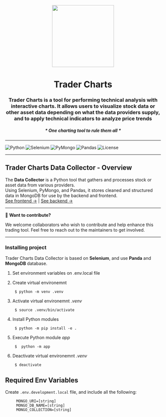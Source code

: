 <div align="center">
    <img src="https://avatars.githubusercontent.com/u/235483245?u=f1859a88b3e3c9d1b5a5857079c364d3746a1ad9" width="200"/>
    <h1>
       Trader Charts
    </h1>
    <h3>
        Trader Charts is a tool for performing technical analysis with interactive charts. It allows users to visualize stock data or other asset data depending on what the data providers supply, and to apply technical indicators to analyze price trends 
    </h3>
   <h5>
      * One charting tool to rule them all *
   </h5>
</div>

---

![Python](https://img.shields.io/badge/Python-3.9%2B-3776AB?logo=python&logoColor=white)
![Selenium](https://img.shields.io/badge/Selenium-4.36.0-4B32C3?logo=selenium&logoColor=white)
![PyMongo](https://img.shields.io/badge/PyMongo-4.15.3-589636?logo=mongodb&logoColor=white)
![Pandas](https://img.shields.io/badge/Pandas-2.3.3-E3FF00?logo=pandas&logoColor=white)
![License](https://img.shields.io/badge/License-MIT-C0C0C0)

---

## Trader Charts Data Collector - Overview

The **Data Collector** is a Python tool that gathers and processes stock or asset data from various providers.  
Using Selenium, PyMongo, and Pandas, it stores cleaned and structured data in MongoDB for use by the backend and frontend.  
[See frontend →](https://github.com/TraderCharts/trader-charts-frontend) | [See backend →](https://github.com/TraderCharts/trader-charts-backend)

---

🚀 **Want to contribute?**

We welcome collaborators who wish to contribute and help enhance this trading tool. Feel free to reach out to the maintainers to get involved.

---

### Installing project

Trader Charts Data Collector is based on **Selenium**, and use **Panda** and **MongoDB** database.

1.  Set environment variables on .env.local file

2.  Create virtual environemnt

         $ python -m venv .venv

3.  Activate virtual environemnt _.venv_

         $ source .venv/bin/activate

4.  Install Python modules

         $ python -m pip install -e .

5.  Execute Python module _app_

         $  python -m app

6.  Deactivate virtual environemnt _.venv_

         $ deactivate

## Required Env Variables

Create `.env.development.local` file, and include all the following:

         MONGO_URI=[string]
         MONGO_DB_NAME=[string]
         MONGO_COLLECTION=[string]
